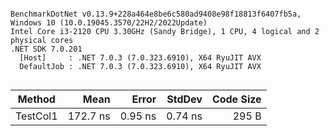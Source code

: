 ```

BenchmarkDotNet v0.13.9+228a464e8be6c580ad9408e98f18813f6407fb5a, Windows 10 (10.0.19045.3570/22H2/2022Update)
Intel Core i3-2120 CPU 3.30GHz (Sandy Bridge), 1 CPU, 4 logical and 2 physical cores
.NET SDK 7.0.201
  [Host]     : .NET 7.0.3 (7.0.323.6910), X64 RyuJIT AVX
  DefaultJob : .NET 7.0.3 (7.0.323.6910), X64 RyuJIT AVX


```
| Method   | Mean     | Error   | StdDev  | Code Size |
|--------- |---------:|--------:|--------:|----------:|
| TestCol1 | 172.7 ns | 0.95 ns | 0.74 ns |     295 B |
